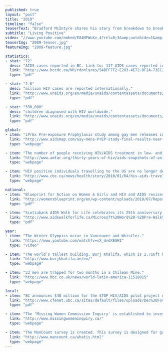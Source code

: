 ```yaml
---
published: true
layout: "post"
title: "2010"
timeline: "false"
teaserText: "Bradford McIntyre shares his story from breakdown to breakthrough, emerging as an HIV activist and positive voice for 20 years."
subtitle: "Living Positive"
video: "//www.youtube.com/embed/E84MFWuXv_4?rel=0;3&amp;autohide=1&amp;showinfo=0"
teaserImg: "2009-teaser.jpg"
featureImg: "2009-feature.jpg"

statistics:
- stat: "72"
  desc: "AIDS cases reported in BC. Link to: 117 AIDS cases reported in BC."
  link: "http://www.bccdc.ca/NR/rdonlyres/54BFF7F2-E283-4E72-BF2A-73EC2813F0D1/0/HIV_Annual_Report_2011_20111011.pdf"
  type: "pdf"

- stat: "2.6"
  desc: "million HIV cases are reported internationally."
  link: "http://www.unaids.org/en/media/unaids/contentassets/documents/epidemiology/2012/gr2012/20121120_FactSheet_Global_en.pdf"
  type: "pdf"

- stat: "330,000"
  desc: "children diagnosed with HIV worldwide."
  link: "http://www.unaids.org/en/media/unaids/contentassets/documents/epidemiology/2012/gr2012/20121120_FactSheet_Global_en.pdf"
  type: "pdf"

global:
- item: "iPrEx Pre-exposure Prophylaxis study among gay men releases initial results."
  link: "http://www.aidsmap.com/Gay-mens-PrEP-study-final-results-near-90-efficacy-in-men-who-took-drug-but-adherence-even-lower-than-thought/page/2017063/"
  type: "webpage"

- item: "The number of people receiving HIV/AIDS treatment in low- and middle-income countries reaches a record high of 5.25 million, but universal access remains a distant goal."
  link: "http://www.amfar.org/thirty-years-of-hiv/aids-snapshots-of-an-epidemic/"
  type: "webpage"

- item: "HIV positive individuals travelling to the US are no longer denied entry based on their status."
  link: "http://www.cbc.ca/news/health/story/2010/01/04/hiv-aids-travel-ban.html"
  type: "webpage"

national:
- item: "Blueprint for Action on Women & Girls and HIV and AIDS revises its Manifesto and expands its report card to Norway."
  link: "http://womensblueprint.org/en/wp-content/uploads/2010/07/Report-Card-2010-EN.pdf"
  type: "pdf"

- item: "Scotiabank AIDS Walk for Life celebrates its 25th anniversary of the annual fundraising walk."
  link: "http://www.aidswalkforlife.ca/Microsoft%20Word%20-%20Pre-Walk%20Media%20Release%202010.pdf"
  type: "pdf"

year:
- item: "The Winter Olympics occur in Vancouver and Whistler."
  link: "https://www.youtube.com/watch?v=vX_dndXEGHI"
  type: "video"

- item: "The world’s tallest building, Burj Khalifa, which is 2,716ft high with 160 floors, opens in Dubai."
  link: "http://www.burjkhalifa.ae/en/"
  type: "webpage"

- item: "33 men are trapped for two months in a Chilean Mine."
  link: "http://www.bbc.co.uk/news/world-latin-america-11518015"
  type: "webpage"

local:
- item: "BC announces $48 million for the STOP HIV/AIDS pilot project under the leadership of the BC-Centre for Excellence in HIV/AIDS."
  link: "http://www.cfenet.ubc.ca/sites/default/files/uploads/Dec%20Forecast.pdf"
  type: "pdf"

- item: "The 'Missing Women Commission Inquiry' is established to investigate how the victims of Robert Pickton were handled, and consider changes in BC investigations for suspected multiple homicides."
  link: "http://www.missingwomeninquiry.ca/"
  type: "webpage"

- item: "The ManCount survey is created. This survey is designed for gay, bisexual and other men who have sex with men, in order to measure the level of HIV and other sexually transmitted infections in the community."
  link: "http://www.mancount.ca/whatis.html"
  type: "webpage"
---
```

